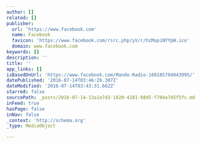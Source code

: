 ```yaml
---
author: []
related: []
publisher:
  url: 'https://www.facebook.com'
  name: Facebook
  favicon: 'https://www.facebook.com/rsrc.php/yV/r/hzMapiNYYpW.ico'
  domain: www.facebook.com
keywords: []
description: ''
title: ''
app_links: []
isBasedOnUrl: 'https://www.facebook.com/Mando-Radio-160185704043095/'
datePublished: '2016-07-14T03:46:26.307Z'
dateModified: '2016-07-14T03:43:31.662Z'
starred: false
sourcePath: _posts/2016-07-14-13a1e7d3-1820-4281-88d5-f704a745f5fc.md
inFeed: true
hasPage: false
inNav: false
_context: 'http://schema.org'
_type: MediaObject

---
```


